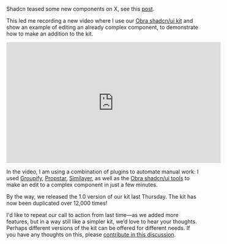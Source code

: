 <script context="module" lang="ts">
    import type { BlogFrontmatter } from '$lib/blog/types';

    export const metadata: BlogFrontmatter = {
        title: 'New video: editing a rather complex component',
        date: '2025-09-26',
        author: 'Johan Ronsse'
    }
</script>

Shadcn teased some new components on X, see this [post](https://x.com/shadcn/status/1971571541264760861/photo/1).

This led me recording a new video where I use our [Obra shadcn/ui kit](https://www.figma.com/community/file/1514746685758799870/obra-shadcn-ui) and show an example of editing an already complex component, to demonstrate how to make an addition to the kit.

<iframe width="560" height="315" src="https://www.youtube.com/embed/AFIQXSJiv1U" title="YouTube video player" frameborder="0" allow="accelerometer; autoplay; clipboard-write; encrypted-media; gyroscope; picture-in-picture; web-share" referrerpolicy="strict-origin-when-cross-origin" allowfullscreen></iframe>

In the video, I am using a combination of plugins to automate manual work: I used [Groupify](https://www.figma.com/community/plugin/1217139200233599015/groupify), [Propstar](https://www.figma.com/community/plugin/1116018586739867857/propstar), [Similayer](https://www.figma.com/community/plugin/735733267883397781/similayer), as well as the [Obra shadcn/ui tools](https://www.figma.com/community/plugin/1544866255228781486/obra-shadcn-ui-tools) to make an edit to a complex component in just a few minutes.

By the way, we released the 1.0 version of our kit last Thursday. The kit has now been duplicated over 12,000 times!

I'd like to repeat our call to action from last time—as we added more features, but in a way still like a simpler kit, we’d love to hear your thoughts. Perhaps different versions of the kit can be offered for different needs. If you have any thoughts on this, please [contribute in this discussion](https://github.com/Obra-Studio/shadcn-ui-kit/discussions/68).